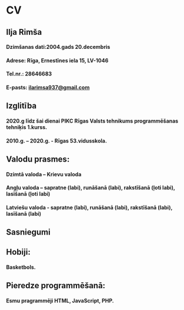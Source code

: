 #           **CV**


## **Ilja Rimša**

#### Dzimšanas dati:2004.gads 20.decembris
#### Adrese: Rīga, Ernestīnes iela 15, LV-1046
#### Tel.nr.: 28646683
#### E-pasts: ilarimsa937@gmail.com

## **Izglitība** 

#### 2020.g līdz šai dienai PIKC Rīgas Valsts tehnikums programmēšanas tehniķis 1.kurss. 
#### 2010.g. – 2020.g. - Rīgas 53.vidusskola.


## **Valodu prasmes:**

#### Dzimtā valoda – Krievu valoda
#### Angļu valoda – sapratne (labi), runāšanā (labi), rakstīšanā (ļoti labi), lasīšanā (ļoti labi)
#### Latviešu valoda - sapratne (labi), runāšanā (labi), rakstīšanā (labi), lasīšanā (labi)

## **Sasniegumi**



## **Hobiji:**

#### Basketbols.


## **Pieredze programmēšanā:**

#### Esmu pragrammēji HTML, JavaScript, PHP.
